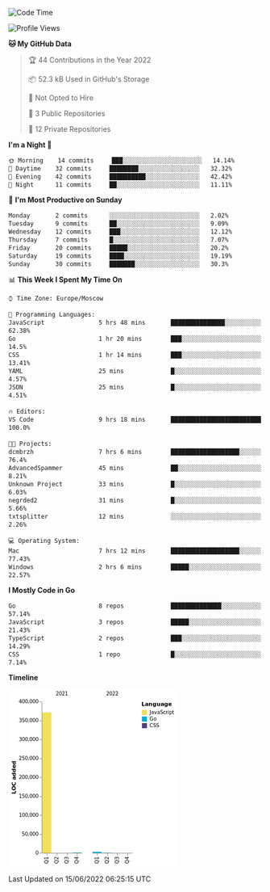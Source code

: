 <!--START_SECTION:waka-->
![Code Time](http://img.shields.io/badge/Code%20Time-335%20hrs%2055%20mins-blue)

![Profile Views](http://img.shields.io/badge/Profile%20Views-0-blue)

**🐱 My GitHub Data** 

> 🏆 44 Contributions in the Year 2022
 > 
> 📦 52.3 kB Used in GitHub's Storage 
 > 
> 🚫 Not Opted to Hire
 > 
> 📜 3 Public Repositories 
 > 
> 🔑 12 Private Repositories  
 > 
**I'm a Night 🦉** 

```text
🌞 Morning    14 commits     ███░░░░░░░░░░░░░░░░░░░░░░   14.14% 
🌆 Daytime    32 commits     ████████░░░░░░░░░░░░░░░░░   32.32% 
🌃 Evening    42 commits     ██████████░░░░░░░░░░░░░░░   42.42% 
🌙 Night      11 commits     ██░░░░░░░░░░░░░░░░░░░░░░░   11.11%

```
📅 **I'm Most Productive on Sunday** 

```text
Monday       2 commits      ░░░░░░░░░░░░░░░░░░░░░░░░░   2.02% 
Tuesday      9 commits      ██░░░░░░░░░░░░░░░░░░░░░░░   9.09% 
Wednesday    12 commits     ███░░░░░░░░░░░░░░░░░░░░░░   12.12% 
Thursday     7 commits      █░░░░░░░░░░░░░░░░░░░░░░░░   7.07% 
Friday       20 commits     █████░░░░░░░░░░░░░░░░░░░░   20.2% 
Saturday     19 commits     ████░░░░░░░░░░░░░░░░░░░░░   19.19% 
Sunday       30 commits     ███████░░░░░░░░░░░░░░░░░░   30.3%

```


📊 **This Week I Spent My Time On** 

```text
⌚︎ Time Zone: Europe/Moscow

💬 Programming Languages: 
JavaScript               5 hrs 48 mins       ███████████████░░░░░░░░░░   62.38% 
Go                       1 hr 20 mins        ███░░░░░░░░░░░░░░░░░░░░░░   14.5% 
CSS                      1 hr 14 mins        ███░░░░░░░░░░░░░░░░░░░░░░   13.41% 
YAML                     25 mins             █░░░░░░░░░░░░░░░░░░░░░░░░   4.57% 
JSON                     25 mins             █░░░░░░░░░░░░░░░░░░░░░░░░   4.51%

🔥 Editors: 
VS Code                  9 hrs 18 mins       █████████████████████████   100.0%

🐱‍💻 Projects: 
dcmbrzh                  7 hrs 6 mins        ███████████████████░░░░░░   76.4% 
AdvancedSpammer          45 mins             ██░░░░░░░░░░░░░░░░░░░░░░░   8.21% 
Unknown Project          33 mins             █░░░░░░░░░░░░░░░░░░░░░░░░   6.03% 
negrded2                 31 mins             █░░░░░░░░░░░░░░░░░░░░░░░░   5.66% 
txtsplitter              12 mins             ░░░░░░░░░░░░░░░░░░░░░░░░░   2.26%

💻 Operating System: 
Mac                      7 hrs 12 mins       ███████████████████░░░░░░   77.43% 
Windows                  2 hrs 6 mins        █████░░░░░░░░░░░░░░░░░░░░   22.57%

```

**I Mostly Code in Go** 

```text
Go                       8 repos             ██████████████░░░░░░░░░░░   57.14% 
JavaScript               3 repos             █████░░░░░░░░░░░░░░░░░░░░   21.43% 
TypeScript               2 repos             ███░░░░░░░░░░░░░░░░░░░░░░   14.29% 
CSS                      1 repo              █░░░░░░░░░░░░░░░░░░░░░░░░   7.14%

```


**Timeline**

![Chart not found](https://raw.githubusercontent.com/jeezft/jeezft/main/charts/bar_graph.png) 


 Last Updated on 15/06/2022 06:25:15 UTC
<!--END_SECTION:waka-->
